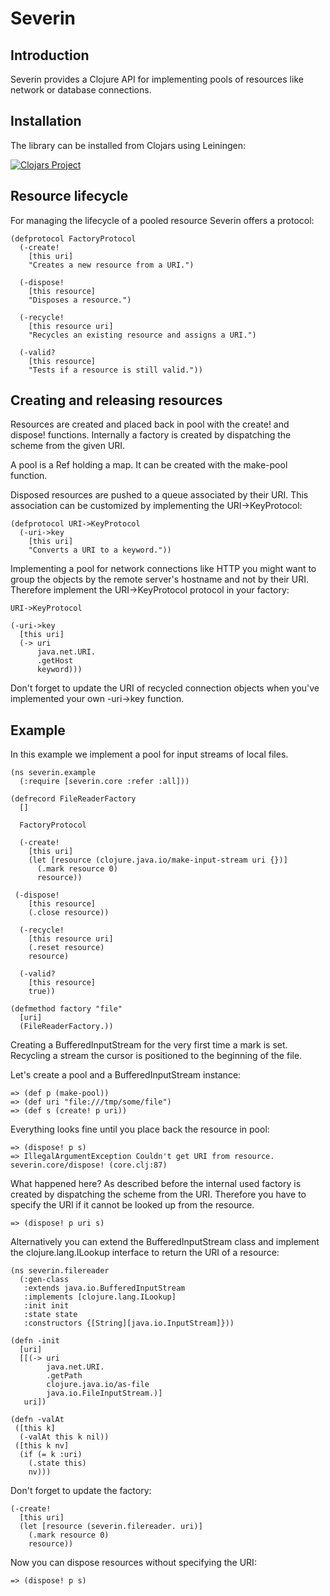 # Severin

## Introduction

Severin provides a Clojure API for implementing pools of resources like network
or database connections.

## Installation

The library can be installed from Clojars using Leiningen:

[![Clojars Project](http://clojars.org/zcfux/severin/latest-version.svg)](https://clojars.org/zcfux/severin)

## Resource lifecycle

For managing the lifecycle of a pooled resource Severin offers a protocol:

```
(defprotocol FactoryProtocol
  (-create!
    [this uri]
    "Creates a new resource from a URI.")

  (-dispose!
    [this resource]
    "Disposes a resource.")

  (-recycle!
    [this resource uri]
    "Recycles an existing resource and assigns a URI.")

  (-valid?
    [this resource]
    "Tests if a resource is still valid."))
```

## Creating and releasing resources

Resources are created and placed back in pool with the create! and dispose!
functions. Internally a factory is created by dispatching the scheme from the
given URI.

A pool is a Ref holding a map. It can be created with the make-pool function.

Disposed resources are pushed to a queue associated by their URI. This
association can be customized by implementing the URI->KeyProtocol:

```
(defprotocol URI->KeyProtocol
  (-uri->key
    [this uri]
    "Converts a URI to a keyword."))
```

Implementing a pool for network connections like HTTP you might want to group
the objects by the remote server's hostname and not by their URI.  Therefore
implement the URI->KeyProtocol protocol in your factory:

```
URI->KeyProtocol

(-uri->key
  [this uri]
  (-> uri
      java.net.URI.
      .getHost
      keyword)))
```

Don't forget to update the URI of recycled connection objects when you've
implemented your own -uri->key function.

## Example

In this example we implement a pool for input streams of local files.

```
(ns severin.example
  (:require [severin.core :refer :all]))

(defrecord FileReaderFactory
  []

  FactoryProtocol

  (-create!
    [this uri]
    (let [resource (clojure.java.io/make-input-stream uri {})]
      (.mark resource 0)
      resource))

 (-dispose!
    [this resource]
    (.close resource))

  (-recycle!
    [this resource uri]
    (.reset resource)
    resource)

  (-valid?
    [this resource]
    true))

(defmethod factory "file"
  [uri]
  (FileReaderFactory.))
```

Creating a BufferedInputStream for the very first time a mark is set.
Recycling a stream the cursor is positioned to the beginning of the file.

Let's create a pool and a BufferedInputStream instance:

```
=> (def p (make-pool))
=> (def uri "file:///tmp/some/file")
=> (def s (create! p uri))
```

Everything looks fine until you place back the resource in pool:

```
=> (dispose! p s)
=> IllegalArgumentException Couldn't get URI from resource.  severin.core/dispose! (core.clj:87)
```

What happened here? As described before the internal used factory is
created by dispatching the scheme from the URI. Therefore you have to specify
the URI if it cannot be looked up from the resource.

```
=> (dispose! p uri s)
```

Alternatively you can extend the BufferedInputStream class and implement the
clojure.lang.ILookup interface to return the URI of a resource:

```
(ns severin.filereader
  (:gen-class
   :extends java.io.BufferedInputStream
   :implements [clojure.lang.ILookup]
   :init init
   :state state
   :constructors {[String][java.io.InputStream]}))

(defn -init
  [uri]
  [[(-> uri
        java.net.URI.
        .getPath
        clojure.java.io/as-file
        java.io.FileInputStream.)]
   uri])

(defn -valAt
 ([this k]
  (-valAt this k nil))
 ([this k nv]
  (if (= k :uri)
    (.state this)
    nv)))
```

Don't forget to update the factory:

```
(-create!
  [this uri]
  (let [resource (severin.filereader. uri)]
    (.mark resource 0)
    resource))
```

Now you can dispose resources without specifying the URI:

```
=> (dispose! p s)
```
